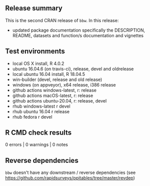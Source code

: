 ## Release summary

This is the second CRAN release of `bbw`. In this release:

* updated package documentation specifically the DESCRIPTION, README, 
datasets and function/s documentation and vignettes

## Test environments
* local OS X install, R 4.0.2
* ubuntu 16.04.6 (on travis-ci), release, devel and oldrelease
* local ubuntu 16.04 install, R 18.04.5
* win-builder (devel, release and old release)
* windows (on appveyor), x64 release, i386 release
* github actions windows-latest, r: release
* github actions macOS-latest, r: release
* github actions ubuntu-20.04, r: release, devel
* rhub windows-latest r devel
* rhub ubuntu 16.04 r release
* rhub fedora r devel

## R CMD check results

0 errors | 0 warnings | 0 notes

## Reverse dependencies
`bbw` doesn't have any downstream / reverse dependencies 
(see https://github.com/rapidsurveys/ppitables/tree/master/revdep)

